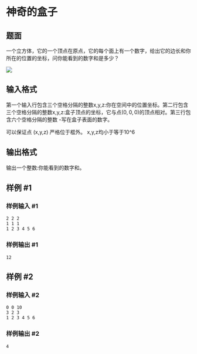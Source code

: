 # 神奇的盒子

## 题面

一个立方体，它的一个顶点在原点，它的每个面上有一个数字，给出它的边长和你所在的位置的坐标，问你能看到的数字和是多少？




 ![](https://cdn.luogu.com.cn/upload/vjudge_pic/CF231D/891b16d62b99e19e4dbbcc1ffa7c6345c322e404.png)

## 输入格式

第一个输入行包含三个空格分隔的整数x,y,z:你在空间中的位置坐标。第二行包含三个空格分隔的整数x,y,z:盒子顶点的坐标，它与点$(0,0,0)$的顶点相对。第三行包含六个空格分隔的整数 -写在盒子表面的数字。

可以保证点 (x,y,z) 严格位于框外。
x,y,z均小于等于10^6

## 输出格式

输出一个整数:你能看到的数字和。

## 样例 #1

### 样例输入 #1

```
2 2 2
1 1 1
1 2 3 4 5 6
```

### 样例输出 #1

```
12
```

## 样例 #2

### 样例输入 #2

```
0 0 10
3 2 3
1 2 3 4 5 6
```

### 样例输出 #2

```
4
```

